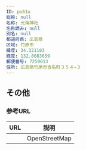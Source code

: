```yaml
---
ID: po61u
総称: null
名称: 光海神社
名称読み: null
別名: null
都道府県: 広島県
区域: 竹原市
緯度: 34.321103
経度: 132.8683659
郵便番号: 7250013
住所: 広島県竹原市吉名町３５４−３
---
```


## その他

### 参考URL

| URL | 説明          |
| --- | ------------- |
|     | OpenStreetMap |
